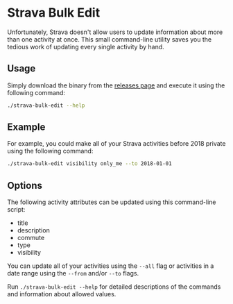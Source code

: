 # Strava Bulk Edit

Unfortunately, Strava doesn't allow users to update information about more than one activity at once. This small command-line utility saves you the tedious work of updating every single activity by hand.


## Usage

Simply download the binary from the [releases page](https://github.com/samuelmeuli/strava-bulk-edit/releases/latest) and execute it using the following command:

```sh
./strava-bulk-edit --help
```


## Example

For example, you could make all of your Strava activities before 2018 private using the following command:

```sh
./strava-bulk-edit visibility only_me --to 2018-01-01
```


## Options

The following activity attributes can be updated using this command-line script:

* title
* description
* commute
* type
* visibility

You can update all of your activities using the `--all` flag or activities in a date range using the `--from` and/or `--to` flags.

Run `./strava-bulk-edit --help` for detailed descriptions of the commands and information about allowed values.

